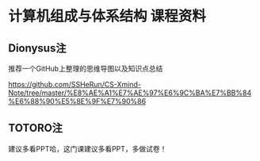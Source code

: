 # 计算机组成与体系结构 课程资料

## Dionysus注

推荐一个GitHub上整理的思维导图以及知识点总结

https://github.com/SSHeRun/CS-Xmind-Note/tree/master/%E8%AE%A1%E7%AE%97%E6%9C%BA%E7%BB%84%E6%88%90%E5%8E%9F%E7%90%86


## TOTORO注
建议多看PPT哈，这门课建议多看PPT，多做试卷！
